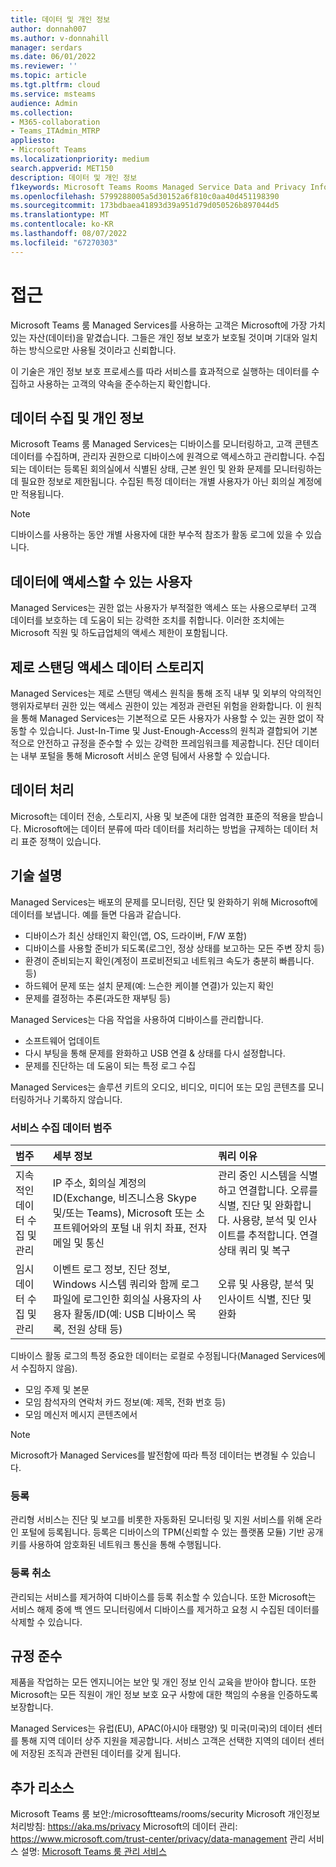 ```yaml
---
title: 데이터 및 개인 정보
author: donnah007
ms.author: v-donnahill
manager: serdars
ms.date: 06/01/2022
ms.reviewer: ''
ms.topic: article
ms.tgt.pltfrm: cloud
ms.service: msteams
audience: Admin
ms.collection:
- M365-collaboration
- Teams_ITAdmin_MTRP
appliesto:
- Microsoft Teams
ms.localizationpriority: medium
search.appverid: MET150
description: 데이터 및 개인 정보
f1keywords: Microsoft Teams Rooms Managed Service Data and Privacy Information
ms.openlocfilehash: 5799288005a5d30152a6f810c0aa40d451198390
ms.sourcegitcommit: 173bdbaea41893d39a951d79d050526b897044d5
ms.translationtype: MT
ms.contentlocale: ko-KR
ms.lasthandoff: 08/07/2022
ms.locfileid: "67270303"
---
```

# <a name="approach"></a>접근

Microsoft Teams 룸 Managed Services를 사용하는 고객은 Microsoft에 가장 가치 있는 자산(데이터)을 맡겼습니다. 그들은 개인 정보 보호가 보호될 것이며 기대와 일치하는 방식으로만 사용될 것이라고 신뢰합니다.

이 기술은 개인 정보 보호 프로세스를 따라 서비스를 효과적으로 실행하는 데이터를 수집하고 사용하는 고객의 약속을 준수하는지 확인합니다.
## <a name="data-collection-and-privacy"></a>데이터 수집 및 개인 정보

 Microsoft Teams 룸 Managed Services는 디바이스를 모니터링하고, 고객 콘텐츠 데이터를 수집하며, 관리자 권한으로 디바이스에 원격으로 액세스하고 관리합니다. 수집되는 데이터는 등록된 회의실에서 식별된 상태, 근본 원인 및 완화 문제를 모니터링하는 데 필요한 정보로 제한됩니다. 수집된 특정 데이터는 개별 사용자가 아닌 회의실 계정에만 적용됩니다.

> [!Note]
> 디바이스를 사용하는 동안 개별 사용자에 대한 부수적 참조가 활동 로그에 있을 수 있습니다.

## <a name="who-can-access-data"></a>데이터에 액세스할 수 있는 사용자

Managed Services는 권한 없는 사용자가 부적절한 액세스 또는 사용으로부터 고객 데이터를 보호하는 데 도움이 되는 강력한 조치를 취합니다. 이러한 조치에는 Microsoft 직원 및 하도급업체의 액세스 제한이 포함됩니다.

## <a name="zero-standing-access-data-storage"></a>제로 스탠딩 액세스 데이터 스토리지

Managed Services는 제로 스탠딩 액세스 원칙을 통해 조직 내부 및 외부의 악의적인 행위자로부터 권한 있는 액세스 권한이 있는 계정과 관련된 위험을 완화합니다. 이 원칙을 통해 Managed Services는 기본적으로 모든 사용자가 사용할 수 있는 권한 없이 작동할 수 있습니다. Just-In-Time 및 Just-Enough-Access의 원칙과 결합되어 기본적으로 안전하고 규정을 준수할 수 있는 강력한 프레임워크를 제공합니다. 진단 데이터는 내부 포털을 통해 Microsoft 서비스 운영 팀에서 사용할 수 있습니다.

## <a name="data-handling"></a>데이터 처리

Microsoft는 데이터 전송, 스토리지, 사용 및 보존에 대한 엄격한 표준의 적용을 받습니다. Microsoft에는 데이터 분류에 따라 데이터를 처리하는 방법을 규제하는 데이터 처리 표준 정책이 있습니다.



## <a name="technology-description"></a>기술 설명

Managed Services는 배포의 문제를 모니터링, 진단 및 완화하기 위해 Microsoft에 데이터를 보냅니다. 예를 들면 다음과 같습니다.

- 디바이스가 최신 상태인지 확인(앱, OS, 드라이버, F/W 포함)
- 디바이스를 사용할 준비가 되도록(로그인, 정상 상태를 보고하는 모든 주변 장치 등)
- 환경이 준비되는지 확인(계정이 프로비전되고 네트워크 속도가 충분히 빠릅니다. 등)
- 하드웨어 문제 또는 설치 문제(예: 느슨한 케이블 연결)가 있는지 확인
- 문제를 결정하는 추론(과도한 재부팅 등)

Managed Services는 다음 작업을 사용하여 디바이스를 관리합니다.

- 소프트웨어 업데이트
- 다시 부팅을 통해 문제를 완화하고 USB 연결 & 상태를 다시 설정합니다.
- 문제를 진단하는 데 도움이 되는 특정 로그 수집

Managed Services는 솔루션 키트의 오디오, 비디오, 미디어 또는 모임 콘텐츠를 모니터링하거나 기록하지 않습니다.

### <a name="service-collected-data-categories"></a>서비스 수집 데이터 범주
 
|범주|세부 정보|쿼리 이유|
| :- | :- | :- |
|지속적인 데이터 수집 및 관리|IP 주소, 회의실 계정의 ID(Exchange, 비즈니스용 Skype 및/또는 Teams), Microsoft 또는 소프트웨어와의 포털 내 위치 좌표, 전자 메일 및 통신|관리 중인 시스템을 식별하고 연결합니다. 오류를 식별, 진단 및 완화합니다. 사용량, 분석 및 인사이트를 추적합니다. 연결 상태 쿼리 및 복구|
|임시 데이터 수집 및 관리|이벤트 로그 정보, 진단 정보, Windows 시스템 쿼리와 함께 로그 파일에 로그인한 회의실 사용자의 사용자 활동/ID(예: USB 디바이스 목록, 전원 상태 등)|오류 및 사용량, 분석 및 인사이트 식별, 진단 및 완화|

디바이스 활동 로그의 특정 중요한 데이터는 로컬로 수정됩니다(Managed Services에서 수집하지 않음).

- 모임 주제 및 본문
- 모임 참석자의 연락처 카드 정보(예: 제목, 전화 번호 등)
- 모임 메신저 메시지 콘텐츠에서

> [!NOTE]
> Microsoft가 Managed Services를 발전함에 따라 특정 데이터는 변경될 수 있습니다.

### <a name="enrollment"></a>등록

관리형 서비스는 진단 및 보고를 비롯한 자동화된 모니터링 및 지원 서비스를 위해 온라인 포털에 등록됩니다. 등록은 디바이스의 TPM(신뢰할 수 있는 플랫폼 모듈) 기반 공개 키를 사용하여 암호화된 네트워크 통신을 통해 수행됩니다.

### <a name="unenrollment"></a>등록 취소

관리되는 서비스를 제거하여 디바이스를 등록 취소할 수 있습니다. 또한 Microsoft는 서비스 해제 중에 백 엔드 모니터링에서 디바이스를 제거하고 요청 시 수집된 데이터를 삭제할 수 있습니다.
## <a name="compliance"></a>규정 준수

제품을 작업하는 모든 엔지니어는 보안 및 개인 정보 인식 교육을 받아야 합니다. 또한 Microsoft는 모든 직원이 개인 정보 보호 요구 사항에 대한 책임의 수용을 인증하도록 보장합니다.

Managed Services는 유럽(EU), APAC(아시아 태평양) 및 미국(미국)의 데이터 센터를 통해 지역 데이터 상주 지원을 제공합니다. 서비스 고객은 선택한 지역의 데이터 센터에 저장된 조직과 관련된 데이터를 갖게 됩니다.

## <a name="more-resources"></a>추가 리소스

Microsoft Teams 룸 보안:/microsoftteams/rooms/security Microsoft 개인정보처리방침: https://aka.ms/privacy Microsoft의 데이터 관리: https://www.microsoft.com/trust-center/privacy/data-management 관리 서비스 설명: [Microsoft Teams 룸 관리 서비스](microsoft-teams-rooms-premium.md)
